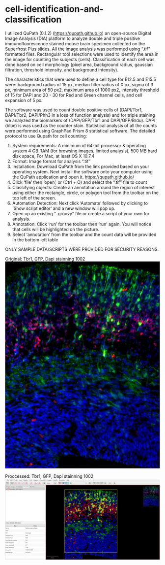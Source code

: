 # cell-identification-and-classification

I utilized QuPath (0.1.2) (https://qupath.github.io) an open-source Digital Image Analysis (DIA) platform to analyze double and triple positive immunofluorescence stained mouse brain specimen collected on the Superfrost Plus slides. All the image analysis was performed using “.tif” formatted files. Rectangular tool selections were used to identify the area in the image for counting the subjects (cells). Classification of each cell was done based on cell morphology (pixel area, background radius, gaussian filtration, threshold intensity, and background intensity).

The characteristics that were used to define a cell type for E12.5 and E15.5 were: background radius of 15 px, median filter radius of 0 px, sigma of 3 px, minimum area of 50 px2, maximum area of 1000 px2, intensity threshold of 15 for DAPI and 20 - 30 for Red and Green channel cells, and cell expansion of 5 px.

The software was used to count double positive cells of (DAPI/Tbr1, DAPI/Tbr2, DAPI/Phh3 in a loss of function analysis) and for triple staining we analyzed the biomarkers of (DAPI/GFP/Tbr1 and DAPI/GFP/Brdu). DAPI (blue) is was used as the counter stain. Statistical analysis of all the counts were performed using GraphPad Prism 8 statistical software. The detailed protocol to use Qupath for cell counting:
1.	System requirements: A minimum of 64-bit processor & operating system 4 GB RAM (for browsing images, limited analysis), 500 MB hard disk space, For Mac, at least OS X 10.7.4
2.	Format: Image format for analysis “.tif”
3.	Installation: Download QuPath from the link provided based on your operating system. Next install the software onto your computer using the QuPath application and open it. https://qupath.github.io/
4.	Click ‘file’ then ‘open’, or (Ctrl + O) and select the “.tif” file to count
5.	Classifying objects: Create an annotation around the region of interest using either the rectangle, circle, or polygon tool from the toolbar on the top left of the screen. 
6.	Automation Detection: Next click ‘Automate’ followed by clicking to ‘Show script editor’ and a new window will pop up.
7.	Open up an existing “. groovy” file or create a script of your own for analysis.
8.	Annotation: Click ‘run’ for the toolbar then ‘run’ again. You will notice that cells will be highlighted on the picture.
9.	Select ‘annotation’ from the toolbar and the count data will be provided in the bottom left table 

ONLY SAMPLE DATA/SCRIPTS WERE PROVIDED FOR SECURITY REASONS.

Original: Tbr1, GFP, Dapi stainning 1002
![triple postive 1001](sample_data/Original%20Pictures/1001A.png)

Proccessed: Tbr1, GFP, Dapi stainning 1002
![triple postive 1001](sample_data/Processed%20Pictures/1002A.png)
